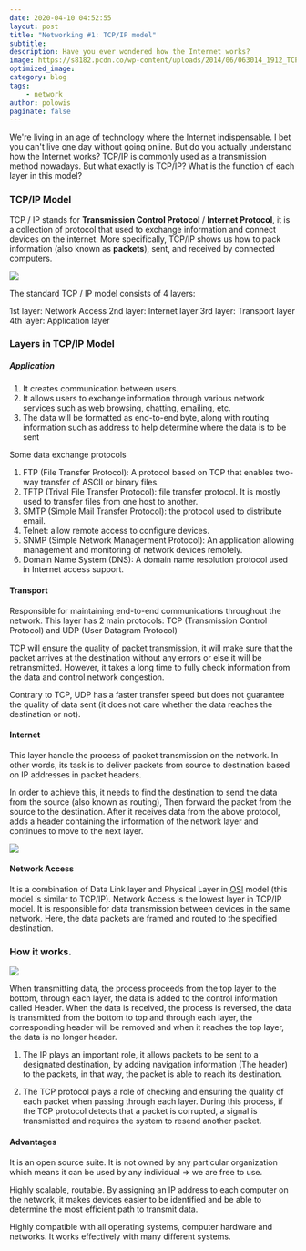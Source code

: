 ```yaml
---
date: 2020-04-10 04:52:55
layout: post
title: "Networking #1: TCP/IP model"
subtitle:
description: Have you ever wondered how the Internet works?
image: https://s8182.pcdn.co/wp-content/uploads/2014/06/063014_1912_TCPIPANDTHE2.jpg
optimized_image:
category: blog
tags:
    - network
author: polowis
paginate: false
---
```


We're living in an age of technology where the Internet indispensable. I bet you can't live one day without going online. But do you actually understand how the Internet works? TCP/IP is commonly used as a transmission method nowadays. But what exactly is TCP/IP? What is the function of each layer in this model?

### TCP/IP Model

TCP / IP stands for **Transmission Control Protocol** / **Internet Protocol**, it is a collection of protocol that used to exchange information and connect devices on the internet. More specifically, TCP/IP shows us how to pack information (also known as **packets**), sent, and received by connected computers.

<img src="https://www.guru99.com/images/1/093019_0615_TCPIPModelW1.png">


The standard TCP / IP model consists of 4 layers:

1st layer: Network Access
2nd layer: Internet layer
3rd layer: Transport layer
4th layer: Application layer

### Layers in TCP/IP Model

##### Application

1. It creates communication between users.
2. It allows users to exchange information through various network services such as web browsing, chatting, emailing, etc.
3. The data will be formatted as end-to-end byte, along with routing information such as address to help determine where the data is to be sent

Some data exchange protocols

1. FTP (File Transfer Protocol): A protocol based on TCP that enables two-way transfer of ASCII or binary files.
2. TFTP (Trival File Transfer Protocol): file transfer protocol. It is mostly used to transfer files from one host to another. 
3. SMTP (Simple Mail Transfer Protocol): the protocol used to distribute email.
4. Telnet: allow remote access to configure devices.
5. SNMP (Simple Network Managerment Protocol): An application allowing management and monitoring of network devices remotely.
6. Domain Name System (DNS): A domain name resolution protocol used in Internet access support.

#### Transport

Responsible for maintaining end-to-end communications throughout the network.
This layer has 2 main protocols: TCP (Transmission Control Protocol) and UDP (User Datagram Protocol)


TCP will ensure the quality of packet transmission, it will make sure that the packet arrives at the destination without any errors or else it will be retransmitted. However, it takes a long time to fully check information from the data and control network congestion.

Contrary to TCP, UDP has a faster transfer speed but does not guarantee the quality of data sent (it does not care whether the data reaches the destination or not).

#### Internet 

This layer handle the process of packet transmission on the network. In other words, its task is to deliver packets from source to destination based on IP addresses in packet headers. 

In order to achieve this, it needs to find the destination to send the data from the source (also known as routing), Then forward the packet from the source to the destination. After it receives data from the above protocol, adds a header containing the information of the network layer and continues to move to the next layer.

<img src="https://upload.wikimedia.org/wikipedia/commons/thumb/3/3b/UDP_encapsulation.svg/260px-UDP_encapsulation.svg.png">

#### Network Access

It is a combination of Data Link layer and Physical Layer in [OSI](https://en.wikipedia.org/wiki/OSI_model) model (this model is similar to TCP/IP). Network Access is the lowest layer in TCP/IP model. It is responsible for data transmission between devices in the same network. Here, the data packets are framed and routed to the specified destination.

### How it works. 

<img src="https://upload.wikimedia.org/wikipedia/commons/thumb/3/3b/UDP_encapsulation.svg/350px-UDP_encapsulation.svg.png">

When transmitting data, the process proceeds from the top layer to the bottom, through each layer, the data is added to the control information called Header. When the data is received, the process is reversed, the data is transmitted from the bottom to top and through each layer, the corresponding header will be removed and when it reaches the top layer, the data is no longer header.

1. The IP plays an important role, it allows packets to be sent to a designated destination, by adding navigation information (The header) to the packets, in that way, the packet is able to reach its destination. 

2. The TCP protocol plays a role of checking and ensuring the quality of each packet when passing through each layer. During this process, if the TCP protocol detects that a packet is corrupted, a signal is transmistted and requires the system to resend another packet. 

#### Advantages

It is an open source suite. It is not owned by any particular organization which means it can be used by any individual => we are free to use.

Highly scalable, routable. By assigning an IP address to each computer on the network, it makes devices easier to be identified and be able to determine the most efficient path to transmit data. 

Highly compatible with all operating systems, computer hardware and networks. It works effectively with many different systems.
